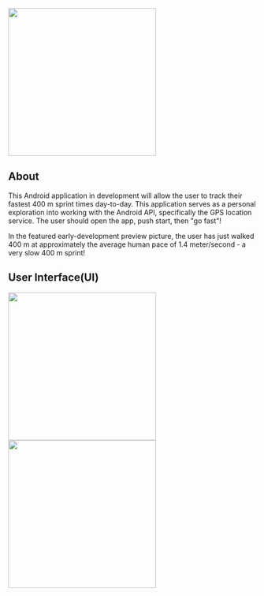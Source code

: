 <img src="https://user-images.githubusercontent.com/77797048/135735284-01f5575f-918d-42f3-8d66-b5949f4435f5.png" width="300px">


## About
     
This Android application in development will allow the user to track their fastest 400 m sprint times day-to-day. This application serves as a personal exploration into working with the Android API, specifically the GPS location service. The user should open the app, push start, then "go fast"!

In the featured early-development preview picture, the user has just walked 400 m at approximately the average human pace of 1.4 meter/second - a very slow 400 m sprint!

## User Interface(UI)
<img src="https://user-images.githubusercontent.com/77797048/135735287-ae45b395-aa19-4f79-9db1-f12d2b810757.png" width="300px">
<img src="https://user-images.githubusercontent.com/77797048/135735290-f2528b83-2b37-4f5f-bdae-4bcc30060bd3.png" width="300px">
